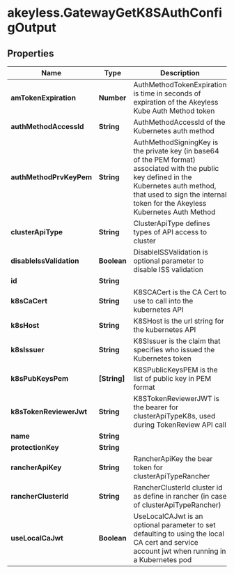 # akeyless.GatewayGetK8SAuthConfigOutput

## Properties

Name | Type | Description | Notes
------------ | ------------- | ------------- | -------------
**amTokenExpiration** | **Number** | AuthMethodTokenExpiration is time in seconds of expiration of the Akeyless Kube Auth Method token | [optional] 
**authMethodAccessId** | **String** | AuthMethodAccessId of the Kubernetes auth method | [optional] 
**authMethodPrvKeyPem** | **String** | AuthMethodSigningKey is the private key (in base64 of the PEM format) associated with the public key defined in the Kubernetes auth method, that used to sign the internal token for the Akeyless Kubernetes Auth Method | [optional] 
**clusterApiType** | **String** | ClusterApiType defines types of API access to cluster | [optional] 
**disableIssValidation** | **Boolean** | DisableISSValidation is optional parameter to disable ISS validation | [optional] 
**id** | **String** |  | [optional] 
**k8sCaCert** | **String** | K8SCACert is the CA Cert to use to call into the kubernetes API | [optional] 
**k8sHost** | **String** | K8SHost is the url string for the kubernetes API | [optional] 
**k8sIssuer** | **String** | K8SIssuer is the claim that specifies who issued the Kubernetes token | [optional] 
**k8sPubKeysPem** | **[String]** | K8SPublicKeysPEM is the list of public key in PEM format | [optional] 
**k8sTokenReviewerJwt** | **String** | K8STokenReviewerJWT is the bearer for clusterApiTypeK8s, used during TokenReview API call | [optional] 
**name** | **String** |  | [optional] 
**protectionKey** | **String** |  | [optional] 
**rancherApiKey** | **String** | RancherApiKey the bear token for clusterApiTypeRancher | [optional] 
**rancherClusterId** | **String** | RancherClusterId cluster id as define in rancher (in case of clusterApiTypeRancher) | [optional] 
**useLocalCaJwt** | **Boolean** | UseLocalCAJwt is an optional parameter to set defaulting to using the local CA cert and service account jwt when running in a Kubernetes pod | [optional] 


